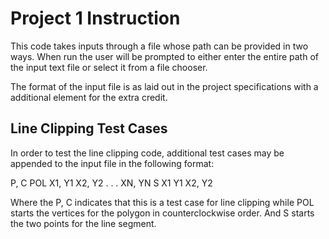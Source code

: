 Project 1 Instruction
===

This code takes inputs through a file whose path can be provided in two ways.
When run the user will be prompted to either enter the entire path of the input text file or select it from a file chooser.

The format of the input file is as laid out in the project specifications with a additional element for the extra credit.

Line Clipping Test Cases
---
In order to test the line clipping code, additional test cases may be appended to the input file in the following format:

P, C
POL
X1, Y1
X2, Y2
.
.
.
XN, YN
S
X1 Y1
X2, Y2

Where the P, C indicates that this is a test case for line clipping while POL starts the vertices for the polygon in counterclockwise order. And S starts the two points for the line segment.
